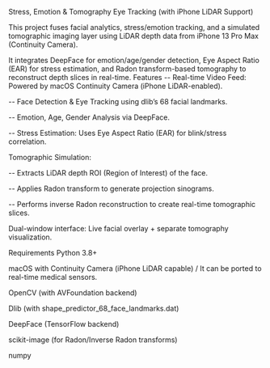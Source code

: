 Stress, Emotion & Tomography Eye Tracking (with iPhone LiDAR Support)

This project fuses facial analytics, stress/emotion tracking, and a simulated tomographic imaging layer using LiDAR depth data from iPhone 13 Pro Max (Continuity Camera).

It integrates DeepFace for emotion/age/gender detection, Eye Aspect Ratio (EAR) for stress estimation, and Radon transform-based tomography to reconstruct depth slices in real-time.
Features
-- Real-time Video Feed: Powered by macOS Continuity Camera (iPhone LiDAR-enabled).

-- Face Detection & Eye Tracking using dlib’s 68 facial landmarks.

-- Emotion, Age, Gender Analysis via DeepFace.

-- Stress Estimation: Uses Eye Aspect Ratio (EAR) for blink/stress correlation.

Tomographic Simulation:

-- Extracts LiDAR depth ROI (Region of Interest) of the face.

-- Applies Radon transform to generate projection sinograms.

-- Performs inverse Radon reconstruction to create real-time tomographic slices.

Dual-window interface: Live facial overlay + separate tomography visualization.

Requirements
Python 3.8+

macOS with Continuity Camera (iPhone LiDAR capable) / It can be ported to real-time medical sensors.  

OpenCV (with AVFoundation backend)

Dlib (with shape_predictor_68_face_landmarks.dat)

DeepFace (TensorFlow backend)

scikit-image (for Radon/Inverse Radon transforms)

numpy
